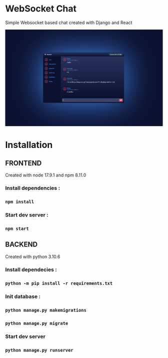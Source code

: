 WebSocket Chat
============

Simple Websocket based chat created with Django and React

![](presentation.png)

Installation
===========


## FRONTEND 

Created with node 17.9.1 and npm 8.11.0

### Install dependencies :
### `npm install`

### Start dev server : 
### `npm start`


## BACKEND

Created with python 3.10.6

### Install dependecies : 
### `python -m pip install -r requirements.txt`

### Init database :
### `python manage.py makemigrations`
### `python manage.py migrate`

### Start dev server
### `python manage.py runserver`